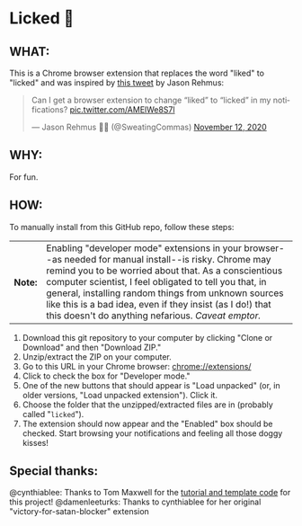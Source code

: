# Licked :tongue:

## WHAT: 
This is a Chrome browser extension that replaces the word "liked" to "licked" and was inspired by [this tweet](https://twitter.com/SweatingCommas/status/1326882812755128325) by Jason Rehmus:
<blockquote class="twitter-tweet"><p lang="en" dir="ltr">Can I get a browser extension to change “liked” to “licked” in my notifications? <a href="https://t.co/AMElWe8S7l">pic.twitter.com/AMElWe8S7l</a></p>&mdash; Jason Rehmus 🔎📝 (@SweatingCommas) <a href="https://twitter.com/SweatingCommas/status/1326882812755128325?ref_src=twsrc%5Etfw">November 12, 2020</a></blockquote>

## WHY:
For fun.

## HOW:
To manually install from this GitHub repo, follow these steps:

<table><tr>
<th>Note:</th>
<td>Enabling "developer mode" extensions in your browser--as needed for manual install--is risky. Chrome may remind you to be worried about that. As a conscientious computer scientist, I feel obligated to tell you that, in general, installing random things from unknown sources like this is a bad idea, even if they insist (as I do!) that this doesn't do anything nefarious. <i>Caveat emptor.</i></td>
</tr><table>

1. Download this git repository to your computer by clicking "Clone or Download" and then "Download ZIP." 
2. Unzip/extract the ZIP on your computer.
3. Go to this URL in your Chrome browser: [chrome://extensions/](chrome://extensions/)
4. Click to check the box for "Developer mode."
5. One of the new buttons that should appear is "Load unpacked" (or, in older versions, "Load unpacked extension"). Click it. 
6. Choose the folder that the unzipped/extracted files are in (probably called "`licked`").
7. The extension should now appear and the "Enabled" box should be checked. Start browsing your notifications and feeling all those doggy kisses!


## Special thanks:

@cynthiablee: Thanks to Tom Maxwell for the [tutorial and template code](https://9to5google.com/2015/06/14/how-to-make-a-chrome-extensions/) for this project! 
@damenleeturks: Thanks to cynthiablee for her original "victory-for-satan-blocker" extension
